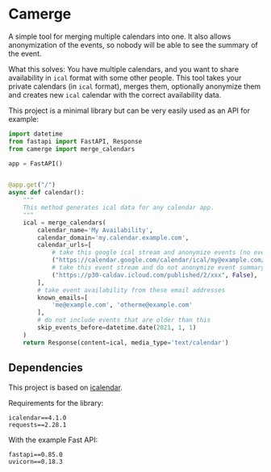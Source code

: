 # Camerge

A simple tool for merging multiple calendars into one.
It also allows anonymization of the events, so nobody will be able to see the summary of the event.

What this solves:
You have multiple calendars, and you want to share availability in `ical` format with some other people.
This tool takes your private calendars (in `ical` format), merges them, optionally anonymize them and creates new `ical`
calendar with the correct availability data.

This project is a minimal library but can be very easily used as an API for example:

```python
import datetime
from fastapi import FastAPI, Response
from camerge import merge_calendars

app = FastAPI()


@app.get("/")
async def calendar():
    """
    This method generates ical data for any calendar app.
    """
    ical = merge_calendars(
        calendar_name='My Availability',
        calendar_domain='my.calendar.example.com',
        calendar_urls=[
            # take this google ical stream and anonymize events (no event names shown)
            ("https://calendar.google.com/calendar/ical/my@example.com/private-xxx/basic.ics", True),
            # take this event stream and do not anonymize event summary
            ("https://p30-caldav.icloud.com/published/2/xxx", False),
        ],
        # take event availability from these email addresses 
        known_emails=[
            'me@example.com', 'otherme@example.com'
        ],
        # do not include events that are older than this
        skip_events_before=datetime.date(2021, 1, 1)
    )
    return Response(content=ical, media_type='text/calendar')

```

## Dependencies

This project is based on [icalendar](https://github.com/collective/icalendar).

Requirements for the library:

```
icalendar==4.1.0
requests==2.28.1
```

With the example Fast API:

```
fastapi==0.85.0
uvicorn==0.18.3
```
